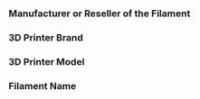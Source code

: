 ### Manufacturer or Reseller of the Filament

<!-- Mention the manufacturer or reseller of the filament you have tested. -->

### 3D Printer Brand

<!-- Specify the specific brand of your 3D printer where the filament was tested. -->

### 3D Printer Model

<!-- Provide the precise model of your 3D printer where the filament was tested. -->

### Filament Name

<!-- Indicate the name of the filament you have tested with your printer. -->
